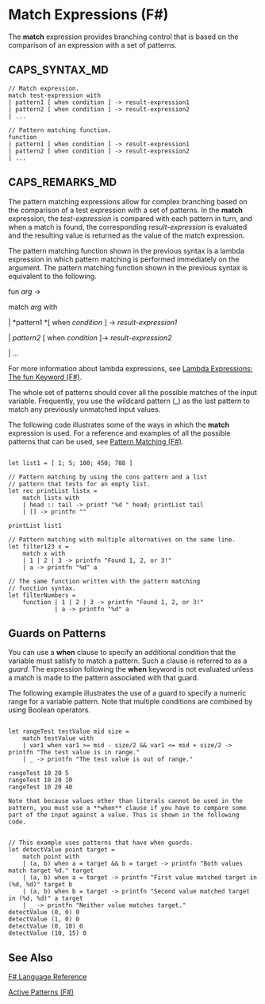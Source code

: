 # Match Expressions (F#)

The **match** expression provides branching control that is based on the comparison of an expression with a set of patterns.


## CAPS_SYNTAX_MD

```
// Match expression.
match test-expression with
| pattern1 [ when condition ] -> result-expression1
| pattern2 [ when condition ] -> result-expression2
| ...

// Pattern matching function.
function
| pattern1 [ when condition ] -> result-expression1
| pattern2 [ when condition ] -> result-expression2
| ...
```

## CAPS_REMARKS_MD
The pattern matching expressions allow for complex branching based on the comparison of a test expression with a set of patterns. In the **match** expression, the *test-expression* is compared with each pattern in turn, and when a match is found, the corresponding *result-expression* is evaluated and the resulting value is returned as the value of the match expression.

The pattern matching function shown in the previous syntax is a lambda expression in which pattern matching is performed immediately on the argument. The pattern matching function shown in the previous syntax is equivalent to the following.

fun *arg* -&gt;

match *arg* with

| *pattern1 *[ when *condition* ] -&gt; *result-expression1*

| *pattern2* [ when *condition* ]-&gt; *result-expression2*

| ...

For more information about lambda expressions, see [Lambda Expressions: The fun Keyword &#40;F&#35;&#41;](Lambda+Expressions%3A+The+fun+Keyword+%28F%23%29.md).

The whole set of patterns should cover all the possible matches of the input variable. Frequently, you use the wildcard pattern (_) as the last pattern to match any previously unmatched input values.

The following code illustrates some of the ways in which the **match** expression is used. For a reference and examples of all the possible patterns that can be used, see [Pattern Matching &#40;F&#35;&#41;](Pattern+Matching+%28F%23%29.md).

```

let list1 = [ 1; 5; 100; 450; 788 ]

// Pattern matching by using the cons pattern and a list
// pattern that tests for an empty list.
let rec printList listx =
    match listx with
    | head :: tail -> printf "%d " head; printList tail
    | [] -> printfn ""
  
printList list1

// Pattern matching with multiple alternatives on the same line.  
let filter123 x =
    match x with
    | 1 | 2 | 3 -> printfn "Found 1, 2, or 3!"
    | a -> printfn "%d" a

// The same function written with the pattern matching
// function syntax.
let filterNumbers =
    function | 1 | 2 | 3 -> printfn "Found 1, 2, or 3!"
             | a -> printfn "%d" a
```

    
## Guards on Patterns
You can use a **when** clause to specify an additional condition that the variable must satisfy to match a pattern. Such a clause is referred to as a *guard*. The expression following the **when** keyword is not evaluated unless a match is made to the pattern associated with that guard.

The following example illustrates the use of a guard to specify a numeric range for a variable pattern. Note that multiple conditions are combined by using Boolean operators.

```

let rangeTest testValue mid size =
    match testValue with
    | var1 when var1 >= mid - size/2 && var1 <= mid + size/2 -> printfn "The test value is in range."
    | _ -> printfn "The test value is out of range."

rangeTest 10 20 5
rangeTest 10 20 10
rangeTest 10 20 40
```

    Note that because values other than literals cannot be used in the pattern, you must use a **when** clause if you have to compare some part of the input against a value. This is shown in the following code.

```

// This example uses patterns that have when guards.
let detectValue point target =
    match point with
    | (a, b) when a = target && b = target -> printfn "Both values match target %d." target
    | (a, b) when a = target -> printfn "First value matched target in (%d, %d)" target b
    | (a, b) when b = target -> printfn "Second value matched target in (%d, %d)" a target
    | _ -> printfn "Neither value matches target."
detectValue (0, 0) 0
detectValue (1, 0) 0
detectValue (0, 10) 0
detectValue (10, 15) 0
```

    
## See Also
[F&#35; Language Reference](F%23+Language+Reference.md)

[Active Patterns &#40;F&#35;&#41;](Active+Patterns+%28F%23%29.md)

